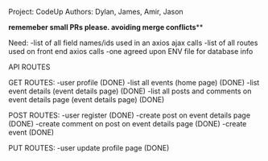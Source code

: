 Project: CodeUp
Authors: Dylan, James, Amir, Jason

****rememeber small PRs please. avoiding merge conflicts******


Need:
-list of all field names/ids used in an axios ajax calls
-list of all routes used on front end axios calls
-one agreed upon ENV file for database info

API ROUTES

GET ROUTES:
-user profile (DONE)
-list all events (home page) (DONE)
-list event details (event details page) (DONE)
    -list all posts and comments on event details page (event details page) (DONE)

POST ROUTES:
-user register (DONE)
-create post on event details page (DONE)
    -create comment on post on event details page (DONE)
-create event (DONE)

PUT ROUTES:
-user update profile page (DONE)
